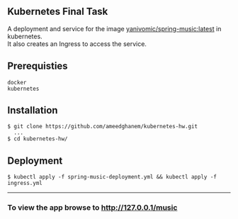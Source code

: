 ## Kubernetes Final Task
A deployment and service for the image [yanivomic/spring-music:latest](https://hub.docker.com/layers/yanivomc/spring-music/latest/images/sha256-b444784822fb38b1fb32495da1942fcf9ef6071ed33de0b305ddafb289d649f0?context=explore) in kubernetes.</br>
It also creates an Ingress to access the service.
	
## Prerequisties
	docker
	kubernetes
 
## Installation

```
$ git clone https://github.com/ameedghanem/kubernetes-hw.git
  ...
$ cd kubernetes-hw/
```
	
## Deployment

```
$ kubectl apply -f spring-music-deployment.yml && kubectl apply -f ingress.yml
```
---

### To view the app browse to http://127.0.0.1/music
